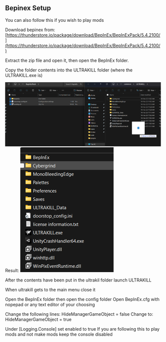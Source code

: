 ## Bepinex Setup

You can also follow this if you wish to play mods

Download bepinex from: [https://thunderstore.io/package/download/BepInEx/BepInExPack/5.4.2100/](https://thunderstore.io/package/download/BepInEx/BepInExPack/5.4.2100/)

Extract the zip file and open it, then open the BepInEx folder.

Copy the folder contents into the ULTRAKILL folder (where the ULTRAKILL.exe is)

![A Image showing the files getting moved into the ultrakill folder](/Images/BepInExMoving.png "height: 240px;")
Result:
![The result folder](/Images/BepInExResult.png "height: 240px;")

After the contents have been put in the ultrakil folder launch ULTRAKILL

When ultrakill gets to the main menu close it

Open the BepInEx folder then open the config folder
Open BepInEx.cfg with nopepad or any text editor of your choosing

Change the following lines:
HideManagerGameObject = false
Change to:
HideManagerGameObject = true

Under [Logging.Console]
set enabled to true
If you are following this to play mods and not make mods keep the console disabled


